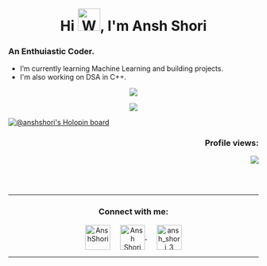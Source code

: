 <h1 align="center">Hi <img src="https://raw.githubusercontent.com/nixin72/nixin72/master/wave.gif" 
         alt="Waving hand animated gif"
         height="45"
         width="45" />, I'm Ansh Shori</h1>
<h5 align="center">

### An Enthuiastic Coder.
-  I’m currently learning Machine Learning and building projects.
-  I'm also working on DSA in C++.

</h5>
  
<p align="center">
  <img  src="https://github-readme-streak-stats.herokuapp.com/?user=anshshori2002&theme=dark">
   <!--img  src="https://github-readme-streak-stats.herokuapp.com/?user=anshshori2002&%22%20alt=%22anshshori2002%22&theme=dark"-->
</p>

<p align="center">
  <img  src="https://readme-stats.clckblog.space/api?username=anshshori2002&show_icons=true&theme=radical"/>
</p>


[![@anshshori's Holopin board](https://holopin.me/anshshori)](https://holopin.io/@anshshori)
<h3 align="right">Profile views:</h3>
<p align="right">
  <img src="https://profile-counter.glitch.me/%7Banshshori2002%7D/count.svg"/>
  
</p>

<br><br> <hr> <h3 align="center">Connect with me:</h3> <p align="center"> <a href="https://twitter.com/AnshShori" target="blank">
  <img align="center" src="https://img.icons8.com/cute-clipart/64/000000/twitter.png" alt="AnshShori" height="50" width="50" /></a>
  &nbsp;&nbsp;&nbsp; <a href="https://www.linkedin.com/in/anshshori/" target="blank"><img align="center" src="https://img.icons8.com/cute-clipart/64/000000/linkedin.png" alt="Ansh Shori" height="50" width="50" />
  </a>&nbsp;&nbsp;&nbsp;&nbsp; <a href="https://instagram.com/ansh_shori_3" target="blank"><img align="center" src="https://img.icons8.com/cute-clipart/64/000000/instagram-new.png" alt="ansh_shori_3" height="50" width="50" /></a> </p> <hr>
<!--
Here are some ideas to get you started

- 🔭 I’m currently working on ...
- 🌱 I’m currently learning ...
- 👯 I’m looking to collaborate on ...
- 🤔 I’m looking for help with ...
- 💬 Ask me about ...
- 📫 How to reach me: ...
- 😄 Pronouns: ...
- ⚡ Fun fact: ...
-->


